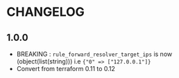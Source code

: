# CHANGELOG

## 1.0.0

  * BREAKING : `rule_forward_resolver_target_ips` is now (object(list(string))) i.e `{"0" => ["127.0.0.1"]}`
  * Convert from terraform 0.11 to 0.12
